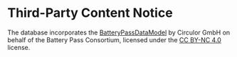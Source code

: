 # Third-Party Content Notice

The database incorporates the [BatteryPassDataModel](https://github.com/batterypass/BatteryPassDataModel) 
by Circulor GmbH on behalf of the Battery Pass Consortium, 
licensed under the [CC BY-NC 4.0](https://creativecommons.org/licenses/by-nc/4.0/) license.
